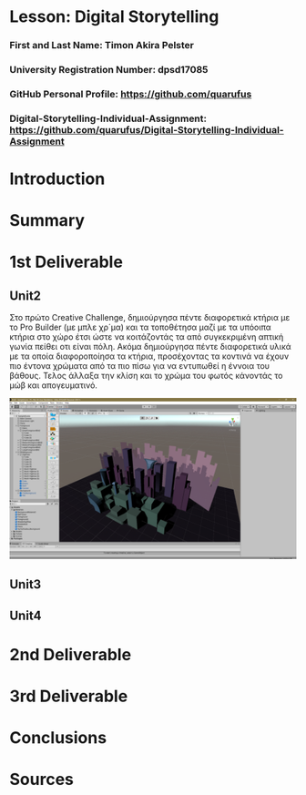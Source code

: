 # Lesson: Digital Storytelling

### First and Last Name: Timon Akira Pelster
### University Registration Number: dpsd17085
### GitHub Personal Profile: https://github.com/quarufus
### Digital-Storytelling-Individual-Assignment: https://github.com/quarufus/Digital-Storytelling-Individual-Assignment

# Introduction



# Summary


# 1st Deliverable

## Unit2
Στο πρώτο Creative Challenge, δημιούργησα πέντε διαφορετικά κτήρια με το Pro Builder (με μπλε χρ´μα) και τα τοποθέτησα μαζί με τα υπόοιπα κτήρια στο χώρο έτσι ώστε να κοιτάζοντάς τα από συγκεκριμένη απτική γωνία πείθει οτι είναι πόλη. Ακόμα δημιούργησα πέντε διαφορετικά υλικά με τα οποία διαφοροποίησα τα κτήρια, προσέχοντας τα κοντινά να έχουν πιο έντονα χρώματα από τα πιο πίσω για να εντυπωθεί η έννοια του βάθους. Τελος άλλαξα την κλίση και το χρώμα του φωτός κάνοντάς το μώβ και απογευματινό.

![city](https://github.com/quarufus/Digital-Storytelling-Individual-Assignment/blob/main/dailies/Deliverable1/Unit2/Screenshot%20(4).png)

## Unit3

## Unit4

# 2nd Deliverable


# 3rd Deliverable 


# Conclusions


# Sources
